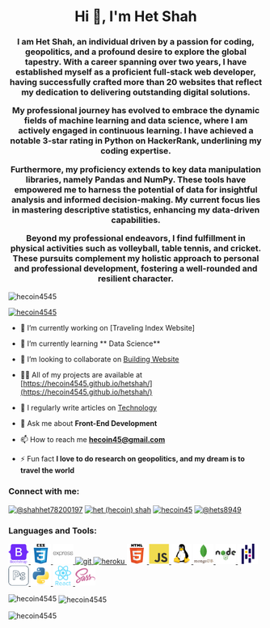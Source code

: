 <h1 align="center">Hi 👋, I'm Het Shah</h1>
<h3 align="center">I am Het Shah, an individual driven by a passion for coding, geopolitics, and a profound desire to explore the global tapestry. With a career spanning over two years, I have established myself as a proficient full-stack web developer, having successfully crafted more than 20 websites that reflect my dedication to delivering outstanding digital solutions.

My professional journey has evolved to embrace the dynamic fields of machine learning and data science, where I am actively engaged in continuous learning. I have achieved a notable 3-star rating in Python on HackerRank, underlining my coding expertise.

Furthermore, my proficiency extends to key data manipulation libraries, namely Pandas and NumPy. These tools have empowered me to harness the potential of data for insightful analysis and informed decision-making. My current focus lies in mastering descriptive statistics, enhancing my data-driven capabilities.

Beyond my professional endeavors, I find fulfillment in physical activities such as volleyball, table tennis, and cricket. These pursuits complement my holistic approach to personal and professional development, fostering a well-rounded and resilient character.</h3>

<p align="left"> <img src="https://komarev.com/ghpvc/?username=hecoin4545&label=Profile%20views&color=0e75b6&style=flat" alt="hecoin4545" /> </p>

<p align="left"> <a href="https://github.com/ryo-ma/github-profile-trophy"><img src="https://github-profile-trophy.vercel.app/?username=hecoin4545" alt="hecoin4545" /></a> </p>

- 🔭 I’m currently working on [Traveling Index Website]

- 🌱 I’m currently learning ** Data Science**

- 👯 I’m looking to collaborate on [Building Website](https://hecoin4545.github.io/manoj-mukund-narvane/)

- 👨‍💻 All of my projects are available at [https://hecoin4545.github.io/hetshah/](https://hecoin4545.github.io/hetshah/)

- 📝 I regularly write articles on [Technology](Technology)

- 💬 Ask me about **Front-End Development**

- 📫 How to reach me **hecoin45@gmail.com**

- ⚡ Fun fact **I love to do research on geopolitics, and my dream is to travel the world**

<h3 align="left">Connect with me:</h3>
<p align="left">
<a href="https://twitter.com/@shahhet78200197" target="blank"><img align="center" src="https://raw.githubusercontent.com/rahuldkjain/github-profile-readme-generator/master/src/images/icons/Social/twitter.svg" alt="@shahhet78200197" height="30" width="40" /></a>
<a href="https://linkedin.com/in/het (hecoin) shah" target="blank"><img align="center" src="https://raw.githubusercontent.com/rahuldkjain/github-profile-readme-generator/master/src/images/icons/Social/linked-in-alt.svg" alt="het (hecoin) shah" height="30" width="40" /></a>
<a href="https://instagram.com/hecoin45" target="blank"><img align="center" src="https://raw.githubusercontent.com/rahuldkjain/github-profile-readme-generator/master/src/images/icons/Social/instagram.svg" alt="hecoin45" height="30" width="40" /></a>
<a href="https://www.hackerrank.com/@hets8949" target="blank"><img align="center" src="https://raw.githubusercontent.com/rahuldkjain/github-profile-readme-generator/master/src/images/icons/Social/hackerrank.svg" alt="@hets8949" height="30" width="40" /></a>
</p>

<h3 align="left">Languages and Tools:</h3>
<p align="left"> <a href="https://getbootstrap.com" target="_blank" rel="noreferrer"> <img src="https://raw.githubusercontent.com/devicons/devicon/master/icons/bootstrap/bootstrap-plain-wordmark.svg" alt="bootstrap" width="40" height="40"/> </a> <a href="https://www.w3schools.com/css/" target="_blank" rel="noreferrer"> <img src="https://raw.githubusercontent.com/devicons/devicon/master/icons/css3/css3-original-wordmark.svg" alt="css3" width="40" height="40"/> </a> <a href="https://expressjs.com" target="_blank" rel="noreferrer"> <img src="https://raw.githubusercontent.com/devicons/devicon/master/icons/express/express-original-wordmark.svg" alt="express" width="40" height="40"/> </a> <a href="https://git-scm.com/" target="_blank" rel="noreferrer"> <img src="https://www.vectorlogo.zone/logos/git-scm/git-scm-icon.svg" alt="git" width="40" height="40"/> </a> <a href="https://heroku.com" target="_blank" rel="noreferrer"> <img src="https://www.vectorlogo.zone/logos/heroku/heroku-icon.svg" alt="heroku" width="40" height="40"/> </a> <a href="https://www.w3.org/html/" target="_blank" rel="noreferrer"> <img src="https://raw.githubusercontent.com/devicons/devicon/master/icons/html5/html5-original-wordmark.svg" alt="html5" width="40" height="40"/> </a> <a href="https://developer.mozilla.org/en-US/docs/Web/JavaScript" target="_blank" rel="noreferrer"> <img src="https://raw.githubusercontent.com/devicons/devicon/master/icons/javascript/javascript-original.svg" alt="javascript" width="40" height="40"/> </a> <a href="https://www.linux.org/" target="_blank" rel="noreferrer"> <img src="https://raw.githubusercontent.com/devicons/devicon/master/icons/linux/linux-original.svg" alt="linux" width="40" height="40"/> </a> <a href="https://www.mongodb.com/" target="_blank" rel="noreferrer"> <img src="https://raw.githubusercontent.com/devicons/devicon/master/icons/mongodb/mongodb-original-wordmark.svg" alt="mongodb" width="40" height="40"/> </a> <a href="https://nodejs.org" target="_blank" rel="noreferrer"> <img src="https://raw.githubusercontent.com/devicons/devicon/master/icons/nodejs/nodejs-original-wordmark.svg" alt="nodejs" width="40" height="40"/> </a> <a href="https://pandas.pydata.org/" target="_blank" rel="noreferrer"> <img src="https://raw.githubusercontent.com/devicons/devicon/2ae2a900d2f041da66e950e4d48052658d850630/icons/pandas/pandas-original.svg" alt="pandas" width="40" height="40"/> </a> <a href="https://www.photoshop.com/en" target="_blank" rel="noreferrer"> <img src="https://raw.githubusercontent.com/devicons/devicon/master/icons/photoshop/photoshop-line.svg" alt="photoshop" width="40" height="40"/> </a> <a href="https://www.python.org" target="_blank" rel="noreferrer"> <img src="https://raw.githubusercontent.com/devicons/devicon/master/icons/python/python-original.svg" alt="python" width="40" height="40"/> </a> <a href="https://reactjs.org/" target="_blank" rel="noreferrer"> <img src="https://raw.githubusercontent.com/devicons/devicon/master/icons/react/react-original-wordmark.svg" alt="react" width="40" height="40"/> </a> <a href="https://sass-lang.com" target="_blank" rel="noreferrer"> <img src="https://raw.githubusercontent.com/devicons/devicon/master/icons/sass/sass-original.svg" alt="sass" width="40" height="40"/> </a> </p>

<p><img align="left" src="https://github-readme-stats.vercel.app/api/top-langs?username=hecoin4545&show_icons=true&locale=en&layout=compact" alt="hecoin4545" /></p>

<p>&nbsp;<img align="center" src="https://github-readme-stats.vercel.app/api?username=hecoin4545&show_icons=true&locale=en" alt="hecoin4545" /></p>

<p><img align="center" src="https://github-readme-streak-stats.herokuapp.com/?user=hecoin4545&" alt="hecoin4545" /></p>
